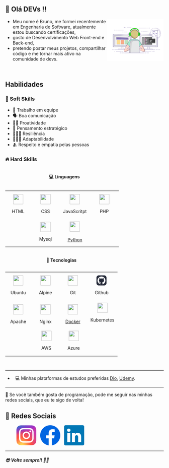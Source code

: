 ## 👋 Olá DEVs !!

<img align="right" alt="Coding" width="180" src="https://raw.githubusercontent.com/devSouvik/devSouvik/master/gif3.gif">

* Meu nome é Bruno, me formei recentemente em Engenharia de Software, atualmente estou buscando certificações,
* gosto de Desenvolvimento Web Front-end e Back-end,
* pretendo postar meus projetos, compartilhar código e me tornar mais ativo na comunidade de devs.

<br>

Habilidades
----
### 🧠 Soft Skills
 - 🤝 Trabalho em equipe <br>
 - 🗣️ Boa comunicação <br>
 - 🙋🏻 Proatividade <br>
 - 💬 Pensamento estratégico <br>
 - 🧗🏼‍♂️ Resiliência <br>
 - 🧘🏻‍♂️ Adaptabilidade <br>
 - 🫂 Respeito e empatia pelas pessoas <br>
 
### 🔥 Hard Skills
 
<table style="position: relative; text-align: center; vertical-align:text-bottom; border: none; overflow-x:auto;">

<caption><h4>&nbsp;&nbsp;&nbsp;&nbsp;💻 Linguagens</h4></caption>
<tr>
<td style="padding: 10px 15px 0px 10px; width:62px;">
<img src="https://cdn.jsdelivr.net/gh/devicons/devicon@latest/icons/html5/html5-original.svg" style="width:32px;height:32px;vertical-align:text-bottom;margin-left: auto; margin-right: auto;"/>
<p>HTML</p>
</td>

<td style="padding: 10px 15px 0px 10px; width:62px;">
<img src="https://cdn.jsdelivr.net/gh/devicons/devicon@latest/icons/css3/css3-original.svg" style="width:32px;height:32px; vertical-align:text-bottom;"/>
<p>CSS</p>
</td>

<td style="padding: 10px 15px 0px 10px; width:62px;">
<img src="https://cdn.jsdelivr.net/gh/devicons/devicon@latest/icons/javascript/javascript-original.svg" style="width:32px;height:32px;vertical-align:text-bottom;margin-left: auto; margin-right: auto;"/>
<p>JavaScritpt</p>
</td>

<td style="padding: 10px 15px 0px 10px; width:62px;">
<img src="https://cdn.jsdelivr.net/gh/devicons/devicon@latest/icons/php/php-original.svg" style="width:32px;height:32px;vertical-align:text-bottom;
margin-left: auto; margin-right: auto;"/>
<p>PHP</p>
</td>
</tr>

<tr>
<td></td>
<td style="padding: 10px 15px 0px 10px; width:62px;">
<img src="https://cdn.jsdelivr.net/gh/devicons/devicon@latest/icons/mysql/mysql-original.svg" style="width:32px;height:32px;vertical-align:text-bottom;
margin-left: auto; margin-right: auto;"/>
<p>Mysql</p>
</td>

<td style="padding: 10px 15px 0px 10px; width:62px;">

<img src="https://cdn.jsdelivr.net/gh/devicons/devicon@latest/icons/python/python-original.svg" style="width:32px;height:32px;margin-left: auto; margin-right: auto;"/>
<a href="https://hermes.dio.me/certificates/0SGQSDOK.pdf">
<p>Python</p></a>
</td>
<td></td>
</tr>
</table>          


<table style="text-align: center; vertical-align: bottom; border-style: none; overflow-x:auto;">
<caption><h4>🚀 Tecnologias</h4></caption>


<tr>
<td style="padding: 10px 15px 0px 10px;width:62px;">
<img src="https://cdn.jsdelivr.net/gh/devicons/devicon@latest/icons/ubuntu/ubuntu-original.svg" style="width:32px;height:32px;vertical-align:text-bottom;margin-left: auto; margin-right: auto;"/><p>Ubuntu</p>
</td>

<td style="padding: 10px 15px 0px 10px;width:62px;">
<img src="https://cdn.jsdelivr.net/gh/devicons/devicon@latest/icons/alpinejs/alpinejs-original.svg" style="width:32px;height:32px;vertical-align:text-bottom;margin-left: auto; margin-right: auto;"/><p>Alpine</p>
</td>

<td style="padding: 10px 15px 0px 10px;width:62px;">
<img src="https://cdn.jsdelivr.net/gh/devicons/devicon@latest/icons/git/git-original.svg" style="width:32px;height:32px;vertical-align:text-bottom;margin-left: auto; margin-right: auto;"/><p>Git</p>
</td>

<td style="padding: 10px 15px 0px 10px;width:62px;">
<img src="https://github.com/tandpfun/skill-icons/raw/main/icons/Github-Dark.svg" style="width:32px;height:32px;vertical-align:text-bottom;margin-left: auto; margin-right: auto;"/> 
<p>Github </p></td>
</tr>

<tr>
<td style="padding: 10px 15px 0px 10px;width:62px;">
<img src="https://cdn.jsdelivr.net/gh/devicons/devicon@latest/icons/apache/apache-original.svg" style="width:32px;height:32px;vertical-align:text-bottom;margin-left: auto; margin-right: auto;"/> 
<p>Apache </p></td>

<td style="padding: 10px 15px 0px 10px;width:62px;">
<img src="https://cdn.jsdelivr.net/gh/devicons/devicon@latest/icons/nginx/nginx-original.svg" style="width:32px;height:32px;vertical-align:text-bottom;margin-left: auto; margin-right: auto;"/> 
<p>Nginx </p></td>


<td style="padding: 10px 15px 0px 10px;width:62;">
<img src="https://cdn.jsdelivr.net/gh/devicons/devicon@latest/icons/docker/docker-original.svg" style="width:32px;height:32px;vertical-align:text-bottom;margin-left: auto; margin-right: auto;"/>
<a href="https://hermes.dio.me/certificates/GTDLJUND.pdf">
<p>Docker</p></a>
</td>

<td style="padding: 10px 10px; width:62;">
<img src="https://cdn.jsdelivr.net/gh/devicons/devicon@latest/icons/kubernetes/kubernetes-original.svg" style="width:32px;height:32px;margin-left: auto; margin-right: auto;vertical-align:text-bottom;"/>
<p>Kubernetes</p>
</td>

</tr>

<tr>

<td></td>

<td><img src="https://cdn.jsdelivr.net/gh/devicons/devicon@latest/icons/amazonwebservices/amazonwebservices-plain-wordmark.svg" style="width:32px;height:32px;margin-left: auto; margin-right: auto;vertical-align:text-bottom;"/>
<p>AWS</p>
</td>
<td><img src="https://cdn.jsdelivr.net/gh/devicons/devicon@latest/icons/azure/azure-original.svg" style="width:32px;height:32px;margin-left: auto; margin-right: auto;vertical-align:text-bottom;"/>
<p>Azure</p>
</td>

<td></td>

</tr>
</table>   
<br>


----

- &nbsp; 💻 Minhas plataformas de estudos preferidas [Dio](https://www.dio.me/users/brunofsjob), [Udemy](https://www.udemy.com/user/bruno-filipe-dos-santos-job).


----
🙂 Se você também gosta de programação, pode me seguir nas minhas redes sociais, que eu te sigo de volta!
## 📩 Redes Sociais
&nbsp; &nbsp;&nbsp;&nbsp;&nbsp;&nbsp;&nbsp;&nbsp;[![Instagram](icon/instagram.svg)](https://www.instagram.com/brunofsjob) &nbsp; [![Facebook](icon/facebook.svg)](https://www.facebook.com/brunofsjob) &nbsp; [![Linkedin](icon/linkedin.svg)](https://www.linkedin.com/in/brunofsjob) &nbsp;


----

##### 😎 _Volte sempre!!_ 🙏🏻


  
 